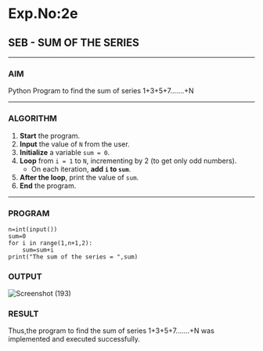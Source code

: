 # Exp.No:2e  
## SEB - SUM OF THE SERIES

---

### AIM  
Python Program to find the sum of series 1+3+5+7.......+N 

---

### ALGORITHM

1. **Start** the program.
2. **Input** the value of `N` from the user.
3. **Initialize** a variable `sum = 0`.
4. **Loop** from `i = 1` to `N`, incrementing by 2 (to get only odd numbers).
   - On each iteration, **add `i` to `sum`**.
5. **After the loop**, print the value of `sum`.
6. **End** the program.

---

### PROGRAM

```
n=int(input())
sum=0
for i in range(1,n+1,2):
    sum=sum+i
print("The sum of the series = ",sum)
```
### OUTPUT

![Screenshot (193)](https://github.com/user-attachments/assets/9795d6ac-9a86-40da-ad22-0a33bce3ddc3)

### RESULT
Thus,the program to find the sum of series 1+3+5+7.......+N was implemented and executed successfully.
